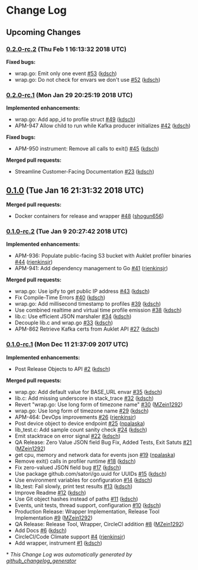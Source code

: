 # Change Log

## Upcoming Changes
### [0.2.0-rc.2](https://github.com/ESG-USA/Auklet-Profiler-C/tree/0.2.0-rc.2) (Thu Feb  1 16:13:32 2018 UTC)
**Fixed bugs:**

- wrap.go: Emit only one event [\#53](https://github.com/ESG-USA/Auklet-Profiler-C/pull/53) ([kdsch](https://github.com/kdsch))
- wrap.go: Do not check for envars we don't use [\#52](https://github.com/ESG-USA/Auklet-Profiler-C/pull/52) ([kdsch](https://github.com/kdsch))

### [0.2.0-rc.1](https://github.com/ESG-USA/Auklet-Profiler-C/tree/0.2.0-rc.1) (Mon Jan 29 20:25:19 2018 UTC)
**Implemented enhancements:**

- wrap.go: Add app\_id to profile struct [\#49](https://github.com/ESG-USA/Auklet-Profiler-C/pull/49) ([kdsch](https://github.com/kdsch))
- APM-947 Allow child to run while Kafka producer initializes [\#42](https://github.com/ESG-USA/Auklet-Profiler-C/pull/42) ([kdsch](https://github.com/kdsch))

**Fixed bugs:**

- APM-950 instrument: Remove all calls to exit\(\) [\#45](https://github.com/ESG-USA/Auklet-Profiler-C/pull/45) ([kdsch](https://github.com/kdsch))

**Merged pull requests:**

- Streamline Customer-Facing Documentation [\#23](https://github.com/ESG-USA/Auklet-Profiler-C/pull/23) ([kdsch](https://github.com/kdsch))

## [0.1.0](https://github.com/ESG-USA/Auklet-Profiler-C/tree/0.1.0) (Tue Jan 16 21:31:32 2018 UTC)
**Merged pull requests:**

- Docker containers for release and wrapper [\#48](https://github.com/ESG-USA/Auklet-Profiler-C/pull/48) ([shogun656](https://github.com/shogun656))

### [0.1.0-rc.2](https://github.com/ESG-USA/Auklet-Profiler-C/tree/0.1.0-rc.2) (Tue Jan  9 20:27:42 2018 UTC)
**Implemented enhancements:**

- APM-936: Populate public-facing S3 bucket with Auklet profiler binaries [\#44](https://github.com/ESG-USA/Auklet-Profiler-C/pull/44) ([rjenkinsjr](https://github.com/rjenkinsjr))
- APM-941: Add dependency management to Go [\#41](https://github.com/ESG-USA/Auklet-Profiler-C/pull/41) ([rjenkinsjr](https://github.com/rjenkinsjr))

**Merged pull requests:**

- wrap.go: Use ipify to get public IP address [\#43](https://github.com/ESG-USA/Auklet-Profiler-C/pull/43) ([kdsch](https://github.com/kdsch))
- Fix Compile-Time Errors [\#40](https://github.com/ESG-USA/Auklet-Profiler-C/pull/40) ([kdsch](https://github.com/kdsch))
- wrap.go: Add millisecond timestamp to profiles [\#39](https://github.com/ESG-USA/Auklet-Profiler-C/pull/39) ([kdsch](https://github.com/kdsch))
- Use combined realtime and virtual time profile emission [\#38](https://github.com/ESG-USA/Auklet-Profiler-C/pull/38) ([kdsch](https://github.com/kdsch))
- lib.c: Use efficient JSON marshaler [\#34](https://github.com/ESG-USA/Auklet-Profiler-C/pull/34) ([kdsch](https://github.com/kdsch))
- Decouple lib.c and wrap.go [\#33](https://github.com/ESG-USA/Auklet-Profiler-C/pull/33) ([kdsch](https://github.com/kdsch))
- APM-862 Retrieve Kafka certs from Auklet API [\#27](https://github.com/ESG-USA/Auklet-Profiler-C/pull/27) ([kdsch](https://github.com/kdsch))

### [0.1.0-rc.1](https://github.com/ESG-USA/Auklet-Profiler-C/tree/0.1.0-rc.1) (Mon Dec 11 21:37:09 2017 UTC)
**Implemented enhancements:**

- Post Release Objects to API [\#2](https://github.com/ESG-USA/Auklet-Profiler-C/pull/2) ([kdsch](https://github.com/kdsch))

**Merged pull requests:**

- wrap.go: Add default value for BASE\_URL envar [\#35](https://github.com/ESG-USA/Auklet-Profiler-C/pull/35) ([kdsch](https://github.com/kdsch))
- lib.c: Add missing underscore in stack\_trace [\#32](https://github.com/ESG-USA/Auklet-Profiler-C/pull/32) ([kdsch](https://github.com/kdsch))
- Revert "wrap.go: Use long form of timezone name" [\#30](https://github.com/ESG-USA/Auklet-Profiler-C/pull/30) ([MZein1292](https://github.com/MZein1292))
- wrap.go: Use long form of timezone name [\#29](https://github.com/ESG-USA/Auklet-Profiler-C/pull/29) ([kdsch](https://github.com/kdsch))
- APM-464: DevOps improvements [\#26](https://github.com/ESG-USA/Auklet-Profiler-C/pull/26) ([rjenkinsjr](https://github.com/rjenkinsjr))
- Post device object to device endpoint [\#25](https://github.com/ESG-USA/Auklet-Profiler-C/pull/25) ([npalaska](https://github.com/npalaska))
- lib\_test.c: Add sample count sanity check [\#24](https://github.com/ESG-USA/Auklet-Profiler-C/pull/24) ([kdsch](https://github.com/kdsch))
- Emit stacktrace on error signal [\#22](https://github.com/ESG-USA/Auklet-Profiler-C/pull/22) ([kdsch](https://github.com/kdsch))
- QA Release: Zero Value JSON field Bug Fix, Added Tests, Exit Satuts [\#21](https://github.com/ESG-USA/Auklet-Profiler-C/pull/21) ([MZein1292](https://github.com/MZein1292))
- get cpu, memory and network data for events json [\#19](https://github.com/ESG-USA/Auklet-Profiler-C/pull/19) ([npalaska](https://github.com/npalaska))
- Remove exit\(\) calls in profiler runtime [\#18](https://github.com/ESG-USA/Auklet-Profiler-C/pull/18) ([kdsch](https://github.com/kdsch))
- Fix zero-valued JSON field bug [\#17](https://github.com/ESG-USA/Auklet-Profiler-C/pull/17) ([kdsch](https://github.com/kdsch))
- Use package github.com/satori/go.uuid for UUIDs [\#15](https://github.com/ESG-USA/Auklet-Profiler-C/pull/15) ([kdsch](https://github.com/kdsch))
- Use environment variables for configuration [\#14](https://github.com/ESG-USA/Auklet-Profiler-C/pull/14) ([kdsch](https://github.com/kdsch))
- lib\_test: Fail slowly, print test results [\#13](https://github.com/ESG-USA/Auklet-Profiler-C/pull/13) ([kdsch](https://github.com/kdsch))
- Improve Readme [\#12](https://github.com/ESG-USA/Auklet-Profiler-C/pull/12) ([kdsch](https://github.com/kdsch))
- Use Git object hashes instead of paths [\#11](https://github.com/ESG-USA/Auklet-Profiler-C/pull/11) ([kdsch](https://github.com/kdsch))
- Events, unit tests, thread support, configuration [\#10](https://github.com/ESG-USA/Auklet-Profiler-C/pull/10) ([kdsch](https://github.com/kdsch))
- Production Release: Wrapper Implementation, Release Tool Implementation [\#9](https://github.com/ESG-USA/Auklet-Profiler-C/pull/9) ([MZein1292](https://github.com/MZein1292))
- QA Release: Release Tool, Wrapper, CircleCI addition [\#8](https://github.com/ESG-USA/Auklet-Profiler-C/pull/8) ([MZein1292](https://github.com/MZein1292))
- Add Docs [\#6](https://github.com/ESG-USA/Auklet-Profiler-C/pull/6) ([kdsch](https://github.com/kdsch))
- CircleCI/Code Climate support [\#4](https://github.com/ESG-USA/Auklet-Profiler-C/pull/4) ([rjenkinsjr](https://github.com/rjenkinsjr))
- Add wrapper, instrument [\#1](https://github.com/ESG-USA/Auklet-Profiler-C/pull/1) ([kdsch](https://github.com/kdsch))

\* *This Change Log was automatically generated by [github_changelog_generator](https://github.com/skywinder/Github-Changelog-Generator)*